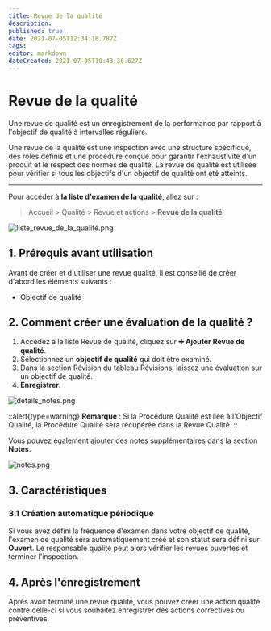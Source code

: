 ```yaml
---
title: Revue de la qualité
description: 
published: true
date: 2021-07-05T12:34:18.787Z
tags: 
editor: markdown
dateCreated: 2021-07-05T10:43:36.627Z
---
```


# Revue de la qualité

Une revue de qualité est un enregistrement de la performance par rapport à l'objectif de qualité à intervalles réguliers.

Une revue de la qualité est une inspection avec une structure spécifique, des rôles définis et une procédure conçue pour garantir l'exhaustivité d'un produit et le respect des normes de qualité. La revue de qualité est utilisée pour vérifier si tous les objectifs d'un objectif de qualité ont été atteints.

---

Pour accéder à **la liste d'examen de la qualité**, allez sur :

> Accueil > Qualité > Revue et actions > **Revue de la qualité**

![liste_revue_de_la_qualité.png](/quality/quality-review/liste_revue_de_la_qualité.png)

## 1. Prérequis avant utilisation

Avant de créer et d'utiliser une revue qualité, il est conseillé de créer d'abord les éléments suivants :

- Objectif de qualité

## 2. Comment créer une évaluation de la qualité ?

1. Accédez à la liste Revue de qualité, cliquez sur **:heavy_plus_sign: Ajouter Revue de qualité**.
2. Sélectionnez un **objectif de qualité** qui doit être examiné.
3. Dans la section Révision du tableau Révisions, laissez une évaluation sur un objectif de qualité.
4. **Enregistrer**.

![détails_notes.png](/quality/quality-review/détails_notes.png)

::alert{type=warning}
**Remarque** : Si la Procédure Qualité est liée à l'Objectif Qualité, la Procédure Qualité sera récupérée dans la Revue Qualité.
::

Vous pouvez également ajouter des notes supplémentaires dans la section **Notes**.

![notes.png](/quality/quality-review/notes.png)

## 3. Caractéristiques

### 3.1 Création automatique périodique

Si vous avez défini la fréquence d'examen dans votre objectif de qualité, l'examen de qualité sera automatiquement créé et son statut sera défini sur **Ouvert**. Le responsable qualité peut alors vérifier les revues ouvertes et terminer l'inspection.

## 4. Après l'enregistrement

Après avoir terminé une revue qualité, vous pouvez créer une action qualité contre celle-ci si vous souhaitez enregistrer des actions correctives ou préventives.

